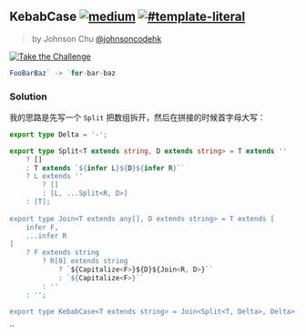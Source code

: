 ## KebabCase [![medium](https://camo.githubusercontent.com/5ce31e72531641f77d1326a930f048d15cdfab80dfb45b4d6f7b4176ea21bfc2/68747470733a2f2f696d672e736869656c64732e696f2f62616467652f2d6d656469756d2d643939303161)](https://camo.githubusercontent.com/5ce31e72531641f77d1326a930f048d15cdfab80dfb45b4d6f7b4176ea21bfc2/68747470733a2f2f696d672e736869656c64732e696f2f62616467652f2d6d656469756d2d643939303161) [![#template-literal](https://camo.githubusercontent.com/c3e98a49f45c424e1ae447d27f4d5873f210b9023df50f9fdc794eb6b9194b80/68747470733a2f2f696d672e736869656c64732e696f2f62616467652f2d25323374656d706c6174652d2d6c69746572616c2d393939)](https://camo.githubusercontent.com/c3e98a49f45c424e1ae447d27f4d5873f210b9023df50f9fdc794eb6b9194b80/68747470733a2f2f696d672e736869656c64732e696f2f62616467652f2d25323374656d706c6174652d2d6c69746572616c2d393939)

> by Johnson Chu [@johnsoncodehk](https://github.com/johnsoncodehk)

[![Take the Challenge](https://camo.githubusercontent.com/4fed78c46bb6102dcab12f301c6d2de5ecd5f7772181e2ba3c20d561040cb823/68747470733a2f2f696d672e736869656c64732e696f2f62616467652f2d54616b652532307468652532304368616c6c656e67652d3331373863363f6c6f676f3d74797065736372697074266c6f676f436f6c6f723d7768697465)](https://tsch.js.org/612/play)

```ts
FooBarBaz` -> `for-bar-baz
```

### Solution

我的思路是先写一个 `Split` 把数组拆开，然后在拼接的时候首字母大写：

```ts
export type Delta = '-';

export type Split<T extends string, D extends string> = T extends ''
    ? []
    : T extends `${infer L}${D}${infer R}``
    ? L extends ''
        ? []
        : [L, ...Split<R, D>]
    : [T];
    
export type Join<T extends any[], D extends string> = T extends [
    infer F,
    ...infer R
]
    ? F extends string
        ? R[0] extends string
            ? `${Capitalize<F>}${D}${Join<R, D>}``
            : `${Capitalize<F>}``
        : ''
    : '';

export type KebabCase<T extends string> = Join<Split<T, Delta>, Delta>;
```

``

